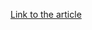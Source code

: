 [Link to the article](https://docs.microsoft.com/en-us/office365/securitycompliance/detect-and-remediate-outlook-rules-forms-attack)

